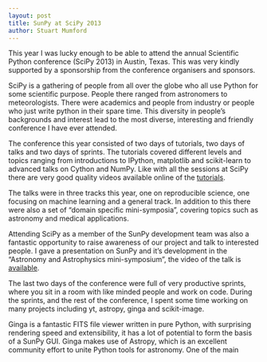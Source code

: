 ```yaml
---
layout: post
title: SunPy at SciPy 2013
author: Stuart Mumford
---
```

This year I was lucky enough to be able to attend the annual Scientific Python conference 
(SciPy 2013) in Austin, Texas. This was very kindly supported by a sponsorship from the 
conference organisers and sponsors.

SciPy is a gathering of people from all over the globe who all use Python for some scientific purpose. People there ranged from astronomers to meteorologists. There were academics and people from industry or people who just write python in their spare time. This diversity in people’s backgrounds and interest lead to the most diverse, interesting and friendly conference I have ever attended.

The conference this year consisted of two days of tutorials, two days of talks and two days of sprints. The tutorials covered different levels and topics ranging from introductions to IPython, matplotlib and scikit-learn to advanced talks on Cython and NumPy. Like with all the sessions at SciPy there are very good quality videos available online of the [tutorials](http://conference.scipy.org/scipy2013/tutorials_schedule.php).

The talks were in three tracks this year, one on reproducible science, one focusing on machine learning and a general track. In addition to this there were also a set of “domain specific mini-symposia”, covering topics such as astronomy and medical applications.

Attending SciPy as a member of the SunPy development team was also a fantastic opportunity to raise awareness of our project and talk to interested people. I gave a presentation on SunPy and it’s development in the “Astronomy and Astrophysics mini-symposium”, the video of the talk is [available](https://www.youtube.com/watch?v=bXPPTCkaVu8).

The last two days of the conference were full of very productive sprints, where you sit in a room with like minded people and work on code. During the sprints, and the rest of the conference, I spent some time working on many projects including yt, astropy, ginga and scikit-image.

Ginga is a fantastic FITS file viewer written in pure Python, with surprising rendering speed and extensibility, it has a lot of potential to form the basis of a SunPy GUI. Ginga makes use of Astropy, which is an excellent community effort to unite Python tools for astronomy. One of the main benefits of attending SciPy was to increase the cooperation between Astropy and SunPy, there is a lot of work regarding coordinate handling as well as the migration of the PyFITS library into Astropy, which means that SunPy will be making good use of Astropy in the future.

On the last day I spent the afternoon with the scikit-image team, and had a very productive day working with them to implement a routine that warps an image to compensate for the rotation of the Sun. This is based on various parts of SunPy to calculate the coordinates and the rotation, and then uses scikit-image to warp the solar disk. I have written up this work and it can be found [here](http://nbviewer.ipython.org/url/sunpy.cadair.com/diff_rot.ipynb
) 

One other project I spent some time with was the yt project. yt is a visualisation and analysis library for astrophysical simulations. My PhD work is numerical solar physics and this was very interesting to me. yt has it’s own very powerful volume rendering engine as well as a very nice API to do powerful slicing and parallel computation and rendering. I would recommended people who might be interested take a look!